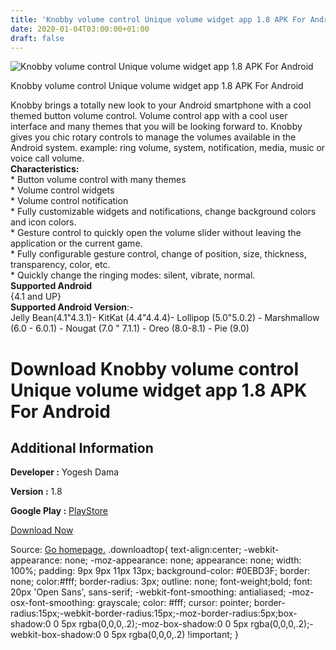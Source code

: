```yaml
---
title: 'Knobby volume control Unique volume widget app 1.8 APK For Android'
date: 2020-01-04T03:00:00+01:00
draft: false
---
```


![Knobby volume control Unique volume widget app 1.8 APK For Android](https://i0.wp.com/apkhome.net/wp-content/uploads/2020/01/Knobby-volume-control-Unique-volume-widget-app-1.8.png "Knobby volume control Unique volume widget app 1.8 APK For Android")

  

Knobby volume control Unique volume widget app 1.8 APK For Android

Knobby brings a totally new look to your Android smartphone with a cool themed button volume control. Volume control app with a cool user interface and many themes that you will be looking forward to. Knobby gives you chic rotary controls to manage the volumes available in the Android system. example: ring volume, system, notification, media, music or voice call volume.  
**Characteristics:**  
\* Button volume control with many themes  
\* Volume control widgets  
\* Volume control notification  
\* Fully customizable widgets and notifications, change background colors and icon colors.  
\* Gesture control to quickly open the volume slider without leaving the application or the current game.  
\* Fully configurable gesture control, change of position, size, thickness, transparency, color, etc.  
\* Quickly change the ringing modes: silent, vibrate, normal.  
**Supported Android**  
{4.1 and UP}  
**Supported Android Version**:-  
Jelly Bean(4.1"4.3.1)- KitKat (4.4"4.4.4)- Lollipop (5.0"5.0.2) - Marshmallow (6.0 - 6.0.1) - Nougat (7.0 " 7.1.1) - Oreo (8.0-8.1) - Pie (9.0)

Download Knobby volume control Unique volume widget app 1.8 APK For Android
===========================================================================

Additional Information
----------------------

**Developer :** Yogesh Dama

**Version :** 1.8

**Google Play :** [PlayStore](https://play.google.com/store/apps/details?id=com.bhanu.knoby.knobvolumecontrol)

  

[Download Now](https://store4app.co/post/knobby-volume-control-unique-volume-widget-app-1-8-apk-for-android_1578074231)

  
Source: [Go homepage.](https://store4app.co/post/knobby-volume-control-unique-volume-widget-app-1-8-apk-for-android_1578074231) .downloadtop{ text-align:center; -webkit-appearance: none; -moz-appearance: none; appearance: none; width: 100%; padding: 9px 9px 11px 13px; background-color: #0EBD3F; border: none; color:#fff; border-radius: 3px; outline: none; font-weight;bold; font: 20px 'Open Sans', sans-serif; -webkit-font-smoothing: antialiased; -moz-osx-font-smoothing: grayscale; color: #fff; cursor: pointer; border-radius:15px;-webkit-border-radius:15px;-moz-border-radius:5px;box-shadow:0 0 5px rgba(0,0,0,.2);-moz-box-shadow:0 0 5px rgba(0,0,0,.2);-webkit-box-shadow:0 0 5px rgba(0,0,0,.2) !important; }
